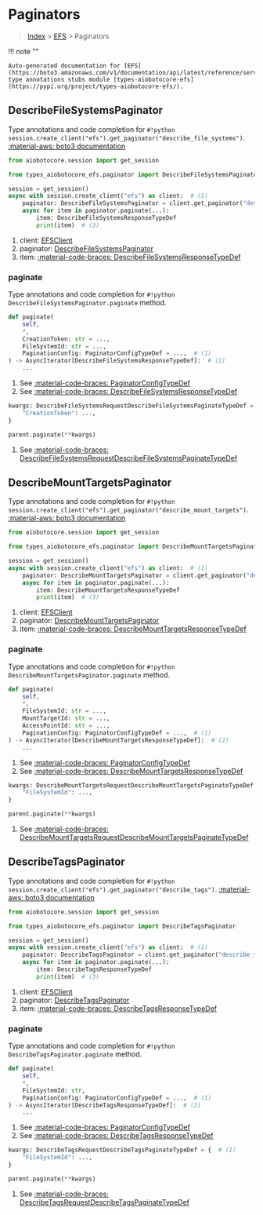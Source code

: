 # Paginators

> [Index](../README.md) > [EFS](./README.md) > Paginators

!!! note ""

    Auto-generated documentation for [EFS](https://boto3.amazonaws.com/v1/documentation/api/latest/reference/services/efs.html#EFS)
    type annotations stubs module [types-aiobotocore-efs](https://pypi.org/project/types-aiobotocore-efs/).

## DescribeFileSystemsPaginator

Type annotations and code completion for `#!python session.create_client("efs").get_paginator("describe_file_systems")`.
[:material-aws: boto3 documentation](https://boto3.amazonaws.com/v1/documentation/api/latest/reference/services/efs.html#EFS.Paginator.DescribeFileSystems)

```python title="Usage example"
from aiobotocore.session import get_session

from types_aiobotocore_efs.paginator import DescribeFileSystemsPaginator

session = get_session()
async with session.create_client("efs") as client:  # (1)
    paginator: DescribeFileSystemsPaginator = client.get_paginator("describe_file_systems")  # (2)
    async for item in paginator.paginate(...):
        item: DescribeFileSystemsResponseTypeDef
        print(item)  # (3)
```

1. client: [EFSClient](./client.md)
2. paginator: [DescribeFileSystemsPaginator](./paginators.md#describefilesystemspaginator)
3. item: [:material-code-braces: DescribeFileSystemsResponseTypeDef](./type_defs.md#describefilesystemsresponsetypedef) 


### paginate

Type annotations and code completion for `#!python DescribeFileSystemsPaginator.paginate` method.

```python title="Method definition"
def paginate(
    self,
    *,
    CreationToken: str = ...,
    FileSystemId: str = ...,
    PaginationConfig: PaginatorConfigTypeDef = ...,  # (1)
) -> AsyncIterator[DescribeFileSystemsResponseTypeDef]:  # (2)
    ...
```

1. See [:material-code-braces: PaginatorConfigTypeDef](./type_defs.md#paginatorconfigtypedef) 
2. See [:material-code-braces: DescribeFileSystemsResponseTypeDef](./type_defs.md#describefilesystemsresponsetypedef) 


```python title="Usage example with kwargs"
kwargs: DescribeFileSystemsRequestDescribeFileSystemsPaginateTypeDef = {  # (1)
    "CreationToken": ...,
}

parent.paginate(**kwargs)
```

1. See [:material-code-braces: DescribeFileSystemsRequestDescribeFileSystemsPaginateTypeDef](./type_defs.md#describefilesystemsrequestdescribefilesystemspaginatetypedef) 
## DescribeMountTargetsPaginator

Type annotations and code completion for `#!python session.create_client("efs").get_paginator("describe_mount_targets")`.
[:material-aws: boto3 documentation](https://boto3.amazonaws.com/v1/documentation/api/latest/reference/services/efs.html#EFS.Paginator.DescribeMountTargets)

```python title="Usage example"
from aiobotocore.session import get_session

from types_aiobotocore_efs.paginator import DescribeMountTargetsPaginator

session = get_session()
async with session.create_client("efs") as client:  # (1)
    paginator: DescribeMountTargetsPaginator = client.get_paginator("describe_mount_targets")  # (2)
    async for item in paginator.paginate(...):
        item: DescribeMountTargetsResponseTypeDef
        print(item)  # (3)
```

1. client: [EFSClient](./client.md)
2. paginator: [DescribeMountTargetsPaginator](./paginators.md#describemounttargetspaginator)
3. item: [:material-code-braces: DescribeMountTargetsResponseTypeDef](./type_defs.md#describemounttargetsresponsetypedef) 


### paginate

Type annotations and code completion for `#!python DescribeMountTargetsPaginator.paginate` method.

```python title="Method definition"
def paginate(
    self,
    *,
    FileSystemId: str = ...,
    MountTargetId: str = ...,
    AccessPointId: str = ...,
    PaginationConfig: PaginatorConfigTypeDef = ...,  # (1)
) -> AsyncIterator[DescribeMountTargetsResponseTypeDef]:  # (2)
    ...
```

1. See [:material-code-braces: PaginatorConfigTypeDef](./type_defs.md#paginatorconfigtypedef) 
2. See [:material-code-braces: DescribeMountTargetsResponseTypeDef](./type_defs.md#describemounttargetsresponsetypedef) 


```python title="Usage example with kwargs"
kwargs: DescribeMountTargetsRequestDescribeMountTargetsPaginateTypeDef = {  # (1)
    "FileSystemId": ...,
}

parent.paginate(**kwargs)
```

1. See [:material-code-braces: DescribeMountTargetsRequestDescribeMountTargetsPaginateTypeDef](./type_defs.md#describemounttargetsrequestdescribemounttargetspaginatetypedef) 
## DescribeTagsPaginator

Type annotations and code completion for `#!python session.create_client("efs").get_paginator("describe_tags")`.
[:material-aws: boto3 documentation](https://boto3.amazonaws.com/v1/documentation/api/latest/reference/services/efs.html#EFS.Paginator.DescribeTags)

```python title="Usage example"
from aiobotocore.session import get_session

from types_aiobotocore_efs.paginator import DescribeTagsPaginator

session = get_session()
async with session.create_client("efs") as client:  # (1)
    paginator: DescribeTagsPaginator = client.get_paginator("describe_tags")  # (2)
    async for item in paginator.paginate(...):
        item: DescribeTagsResponseTypeDef
        print(item)  # (3)
```

1. client: [EFSClient](./client.md)
2. paginator: [DescribeTagsPaginator](./paginators.md#describetagspaginator)
3. item: [:material-code-braces: DescribeTagsResponseTypeDef](./type_defs.md#describetagsresponsetypedef) 


### paginate

Type annotations and code completion for `#!python DescribeTagsPaginator.paginate` method.

```python title="Method definition"
def paginate(
    self,
    *,
    FileSystemId: str,
    PaginationConfig: PaginatorConfigTypeDef = ...,  # (1)
) -> AsyncIterator[DescribeTagsResponseTypeDef]:  # (2)
    ...
```

1. See [:material-code-braces: PaginatorConfigTypeDef](./type_defs.md#paginatorconfigtypedef) 
2. See [:material-code-braces: DescribeTagsResponseTypeDef](./type_defs.md#describetagsresponsetypedef) 


```python title="Usage example with kwargs"
kwargs: DescribeTagsRequestDescribeTagsPaginateTypeDef = {  # (1)
    "FileSystemId": ...,
}

parent.paginate(**kwargs)
```

1. See [:material-code-braces: DescribeTagsRequestDescribeTagsPaginateTypeDef](./type_defs.md#describetagsrequestdescribetagspaginatetypedef) 

